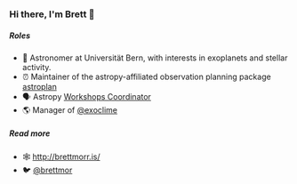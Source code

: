 ### Hi there, I'm Brett 👋

##### Roles
- 🔭 Astronomer at Universität Bern, with interests in exoplanets and stellar activity.
- ⏰ Maintainer of the astropy-affiliated observation planning package [astroplan](https://github.com/astropy/astroplan)
- 🗣 Astropy [Workshops Coordinator](https://www.astropy.org/team.html)
- 🌎 Manager of [@exoclime](https://github.com/exoclime)

##### Read more
- 🕸 http://brettmorr.is/
- 🐦 [@brettmor](https://twitter.com/brettmor)
